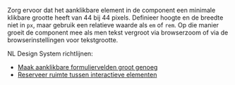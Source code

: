 <!-- @license CC0-1.0 -->

Zorg ervoor dat het aanklikbare element in de component een minimale klikbare grootte heeft van 44 bij 44 pixels. Definieer hoogte en de breedte niet in `px`, maar gebruik een relatieve waarde als `em` of `rem`. Op die manier groeit de component mee als men tekst vergroot via browserzoom of via de browserinstellingen voor tekstgrootte.

NL Design System richtlijnen:

- [Maak aanklikbare formuliervelden groot genoeg](/richtlijnen/formulieren/visueel-ontwerp/invoerveld-goed-aanklikbaar/)
- [Reserveer ruimte tussen interactieve elementen](/richtlijnen/stijl/ruimte/interactieve-elementen)
